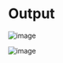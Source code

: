 
# Output

![image](https://github.com/vansh-seth/AI-ML-Internship/assets/111755254/53bf066d-4ca6-4f81-99fb-1623d5d1332b)

![image](https://github.com/vansh-seth/AI-ML-Internship/assets/111755254/a02fdef4-1955-42a8-ae39-576d0f46813d)
